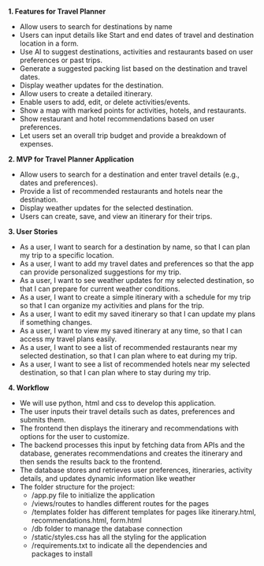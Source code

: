 **1. Features for Travel Planner**
- Allow users to search for destinations by name 
- Users can input details like Start and end dates of travel and destination location in a form.
- Use AI to suggest destinations, activities and restaurants based on user preferences or past trips.
- Generate a suggested packing list based on the destination and travel dates.
- Display weather updates for the destination.
- Allow users to create a detailed itinerary.
- Enable users to add, edit, or delete activities/events.
- Show a map with marked points for activities, hotels, and restaurants.
- Show restaurant and hotel recommendations based on user preferences.
- Let users set an overall trip budget and provide a breakdown of expenses.

**2. MVP for Travel Planner Application**
- Allow users to search for a destination and enter travel details (e.g., dates and preferences).
- Provide a list of recommended restaurants and hotels near the destination.
- Display weather updates for the selected destination.
- Users can create, save, and view an itinerary for their trips.

**3. User Stories**
- As a user, I want to search for a destination by name, so that I can plan my trip to a specific location.
- As a user, I want to add my travel dates and preferences so that the app can provide personalized suggestions for my trip.
- As a user, I want to see weather updates for my selected destination, so that I can prepare for current weather conditions.
- As a user, I want to create a simple itinerary with a schedule for my trip so that I can organize my activities and plans for the trip.
- As a user, I want to edit my saved itinerary so that I can update my plans if something changes.
- As a user, I want to view my saved itinerary at any time, so that I can access my travel plans easily.
- As a user, I want to see a list of recommended restaurants near my selected destination, so that I can plan where to eat during my trip.
- As a user, I want to see a list of recommended hotels near my selected destination, so that I can plan where to stay during my trip.

**4. Workflow**
- We will use python, html and css to develop this application.
- The user inputs their travel details such as dates, preferences and submits them.
- The frontend then displays the itinerary and recommendations with options for the user to customize.
- The backend processes this input by fetching data from APIs and the database, generates recommendations and creates the itinerary and then sends the results back to the frontend.
- The database stores and retrieves user preferences, itineraries, activity details, and updates dynamic information like weather
- The folder structure for the project: 
  - /app.py file to initialize the application 
  - /views/routes to handles different routes for the pages
  - /templates folder has different templates for pages like itinerary.html, recommendations.html, form.html
  - /db folder to manage the database connection
  - /static/styles.css has all the styling for the application
  - /requirements.txt to indicate all the dependencies and packages to install

